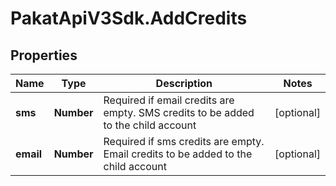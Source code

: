 # PakatApiV3Sdk.AddCredits

## Properties
Name | Type | Description | Notes
------------ | ------------- | ------------- | -------------
**sms** | **Number** | Required if email credits are empty. SMS credits to be added to the child account | [optional] 
**email** | **Number** | Required if sms credits are empty. Email credits to be added to the child account | [optional] 


